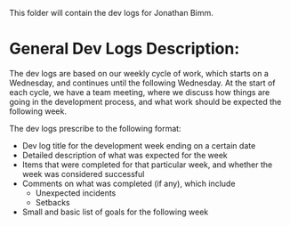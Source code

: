 This folder will contain the dev logs for Jonathan Bimm.

# General Dev Logs Description: #

The dev logs are based on our weekly cycle of work, which starts on a Wednesday, and continues until the following Wednesday. At the start of each cycle, we have a team meeting, where we discuss how things are going in the development process, and what work should be expected the following week.

  The dev logs prescribe to the following format:
  - Dev log title for the development week ending on a certain date
  - Detailed description of what was expected for the week
  - Items that were completed for that particular week, and whether the week was considered successful
  - Comments on what was completed (if any), which include
      - Unexpected incidents
      - Setbacks
  - Small and basic list of goals for the following week
